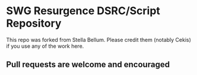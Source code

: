 # SWG Resurgence DSRC/Script Repository

This repo was forked from Stella Bellum. Please credit them (notably Cekis) if you use any of the work here.

## Pull requests are welcome and encouraged 
  

